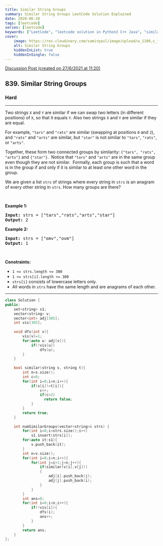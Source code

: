 ```yaml
---
title: Similar String Groups
summary: Similar String Groups LeetCode Solution Explained
date: 2020-06-20
tags: [leetcode]
series: [leetcode]
keywords: ["LeetCode", "leetcode solution in Python3 C++ Java", "similar-string-groups LeetCode Solution Explained"]
cover:
    image: https://res.cloudinary.com/samirpaul/image/upload/w_1100,c_fit,co_rgb:FFFFFF,l_text:Arial_75_bold:Similar String Groups - Solution Explained/problem-solving.webp
    alt: Similar String Groups
    hiddenInList: true
    hiddenInSingle: false
---
```



[Discussion Post (created on 27/6/2021 at 11:20)](https://leetcode.com/problems/similar-string-groups/discuss/1365449/DSU-or-C%2B%2B)  
<h2>839. Similar String Groups</h2><h3>Hard</h3><hr><div><p>Two strings <code>X</code>&nbsp;and <code>Y</code>&nbsp;are similar if we can swap two letters (in different positions) of <code>X</code>, so that&nbsp;it equals <code>Y</code>. Also two strings <code>X</code> and <code>Y</code> are similar if they are equal.</p>

<p>For example, <code>"tars"</code>&nbsp;and <code>"rats"</code>&nbsp;are similar (swapping at positions <code>0</code> and <code>2</code>), and <code>"rats"</code> and <code>"arts"</code> are similar, but <code>"star"</code> is not similar to <code>"tars"</code>, <code>"rats"</code>, or <code>"arts"</code>.</p>

<p>Together, these form two connected groups by similarity: <code>{"tars", "rats", "arts"}</code> and <code>{"star"}</code>.&nbsp; Notice that <code>"tars"</code> and <code>"arts"</code> are in the same group even though they are not similar.&nbsp; Formally, each group is such that a word is in the group if and only if it is similar to at least one other word in the group.</p>

<p>We are given a list <code>strs</code> of strings where every string in <code>strs</code> is an anagram of every other string in <code>strs</code>. How many groups are there?</p>

<p>&nbsp;</p>
<p><strong>Example 1:</strong></p>

<pre><strong>Input:</strong> strs = ["tars","rats","arts","star"]
<strong>Output:</strong> 2
</pre>

<p><strong>Example 2:</strong></p>

<pre><strong>Input:</strong> strs = ["omv","ovm"]
<strong>Output:</strong> 1
</pre>

<p>&nbsp;</p>
<p><strong>Constraints:</strong></p>

<ul>
	<li><code>1 &lt;= strs.length &lt;= 300</code></li>
	<li><code>1 &lt;= strs[i].length &lt;= 300</code></li>
	<li><code>strs[i]</code> consists of lowercase letters only.</li>
	<li>All words in <code>strs</code> have the same length and are anagrams of each other.</li>
</ul>
</div>

---




```cpp
class Solution {
public:
    set<string> s1;
    vector<string> v;
    vector<int> adj[305];
    int vis[305];
    
    void dfs(int v){
        vis[v]=1;
        for(auto u: adj[v]){
            if(!vis[u])
                dfs(u);
        }
    }
    
    bool similar(string s, string t){
        int n=s.size();
        int c=0;
        for(int i=0;i<n;i++){
            if(s[i]!=t[i]){
                c++;
                if(c>2)
                  return false;
            }
        }
        return true;
    }
    
    int numSimilarGroups(vector<string>& strs) {
        for(int i=0;i<strs.size();i++)
            s1.insert(strs[i]);
        for(auto it:s1){
            v.push_back(it);
        }
        int n=v.size();
        for(int i=0;i<n;i++){
            for(int j=i+1;j<n;j++){
                if(similar(v[i],v[j]))
                {
                    adj[i].push_back(j);
                    adj[j].push_back(i);
                }
            }
        }
        int ans=0;
        for(int i=0;i<n;i++){
            if(!vis[i]){
                dfs(i);
                ans++;
            }
        }
        return ans;
    }
};
```
